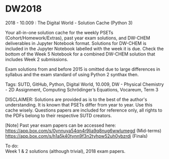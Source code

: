 # DW2018
2018 - 10.009 : The Digital World - Solution Cache (Python 3)

Your all-in-one solution cache for the weekly PSETs (Cohort/Homework/Extras), past year exam solutions, and DW-CHEM deliverables in Jupyter Notebook format. 
Solutions for DW-CHEM is included in the Jupyter Notebook labelled with the week it is due.
Check the bottom of the Week 5 Notebook for a combined DW-CHEM solution that includes Week 2 submissions.

Exam solutions from and before 2015 is omitted due to large differences in syllabus and the exam standard of using Python 2 synthax then. 

Tags: SUTD, GitHub, Python, Digital World, 10.009, DW - Physical Chemistry - 2D Assignment, Computing Schrödinger’s Equations, Vocareum, Term 3

DISCLAIMER: Solutions are provided as is to the best of the author's understanding. It is known that PSETs differ from year to year. Use this cache wisely. Questions papers are included for reference only, all rights to the PDFs belong to their respective SUTD creators.<br />

[Note] Past year exam papers can be accessed here:<br />
https://app.box.com/s/0ynnuya54qn4r9lia9q8nug6wwlumegd (Mid-terms)<br />
https://app.box.com/s/h1a5k40tynn9f3n2tyhpw52uh0ybzrdi (Finals)<br />

To do:<br />
Week 1 & 2 solutions (although trivial), 2018 exam papers.

